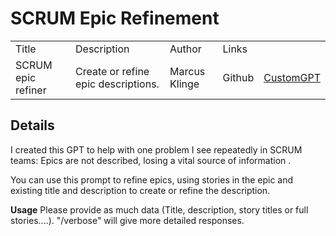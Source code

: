 # SCRUM Epic Refinement

<table>
  <tr>
    <td>Title</td>
    <td>Description</td>
    <td>Author</td>
    <td colspan="2">Links</td>
  </tr>
  <tr>
    <td>SCRUM epic refiner</td>
    <td>Create or refine epic descriptions.</td>
    <td>Marcus Klinge</td>
    <td>Github</td>
    <td><a href="https://chatgpt.com/g/g-U3NE4bup1-scrum-epic-gpt">CustomGPT</a></td>
  </tr>
</table>


## Details

I created this GPT to help with one problem I see repeatedly in SCRUM teams:
Epics are not described, losing a vital source of information .

You can use this prompt to refine epics, using stories in the epic and existing title and description to create or refine the description.

**Usage**
Please provide as much data (Title, description, story titles or full stories....).  "/verbose" will give more detailed responses.




